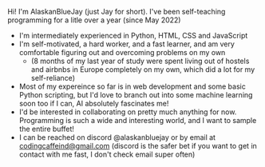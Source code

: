 Hi! I'm AlaskanBlueJay (just Jay for short). I've been self-teaching programming for a litle over a year (since May 2022)
- I'm intermediately experienced in Python, HTML, CSS and JavaScript
- I'm self-motivated, a hard worker, and a fast learner, and am very comfortable figuring out and overcoming problems on my own
  - (8 months of my last year of study were spent living out of hostels and airbnbs in Europe completely on my own, which did a lot for my self-reliance)
- Most of my expereince so far is in web development and some basic Python scripting, but I'd love to branch out into some machine learning soon too if I can, AI absolutely fascinates me!
- I'd be interested in collaborating on pretty much anything for now. Programming is such a wide and interesting world, and I want to sample the entire buffet!
- I can be reached on discord @alaskanbluejay or by email at codingcaffeind@gmail.com (discord is the safer bet if you want to get in contact with me fast, I don't check email super often)

<!---
AlaskanBlueJay/AlaskanBlueJay is a ✨ special ✨ repository because its `README.md` (this file) appears on your GitHub profile.
You can click the Preview link to take a look at your changes.
--->
